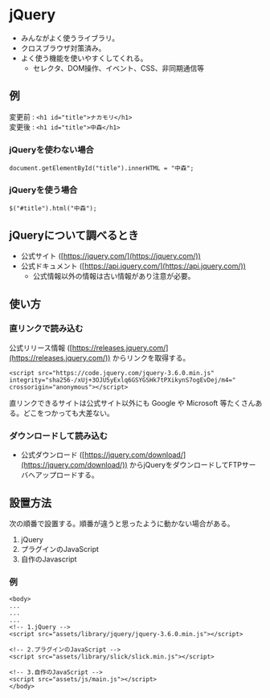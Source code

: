 # jQuery

- みんながよく使うライブラリ。
- クロスブラウザ対策済み。
- よく使う機能を使いやすくしてくれる。
  - セレクタ、DOM操作、イベント、CSS、非同期通信等

## 例
変更前 : `<h1 id="title">ナカモリ</h1>`<br>
変更後 : `<h1 id="title">中森</h1>`

### jQueryを使わない場合

    document.getElementById("title").innerHTML = "中森";

### jQueryを使う場合

    $("#title").html("中森");


## jQueryについて調べるとき

- 公式サイト ([https://jquery.com/](https://jquery.com/))
- 公式ドキュメント ([https://api.jquery.com/](https://api.jquery.com/))
  - 公式情報以外の情報は古い情報があり注意が必要。

## 使い方

### 直リンクで読み込む

公式リリース情報 ([https://releases.jquery.com/](https://releases.jquery.com/)) からリンクを取得する。


````
<script src="https://code.jquery.com/jquery-3.6.0.min.js" integrity="sha256-/xUj+3OJU5yExlq6GSYGSHk7tPXikynS7ogEvDej/m4=" crossorigin="anonymous"></script>
````

  直リンクできるサイトは公式サイト以外にも Google や Microsoft 等たくさんある。どこをつかっても大差ない。

### ダウンロードして読み込む

 - 公式ダウンロード ([https://jquery.com/download/](https://jquery.com/download/)) からjQueryをダウンロードしてFTPサーバへアップロードする。


## 設置方法

次の順番で設置する。順番が違うと思ったように動かない場合がある。

1. jQuery
2. プラグインのJavaScript
3. 自作のJavascript


### 例

    <body>
    ...
    ...
    ...
    <!-- 1.jQuery -->
    <script src="assets/library/jquery/jquery-3.6.0.min.js"></script>

    <!-- 2.プラグインのJavaScript -->
    <script src="assets/library/slick/slick.min.js"></script>

    <!-- 3.自作のJavaScript -->
    <script src="assets/js/main.js"></script>
    </body>

